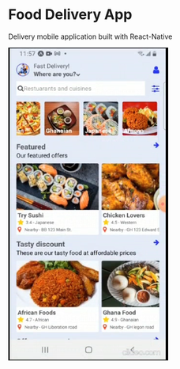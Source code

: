 # Food Delivery App
Delivery mobile application built with React-Native

![App](fast_food_delievery.png)

